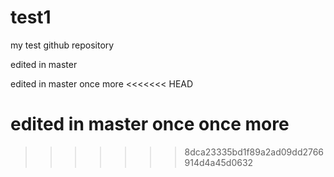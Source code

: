 # test1
my test github repository

edited in master

edited in master once more
<<<<<<< HEAD

edited in master once once more
=======
>>>>>>> 8dca23335bd1f89a2ad09dd2766914d4a45d0632
